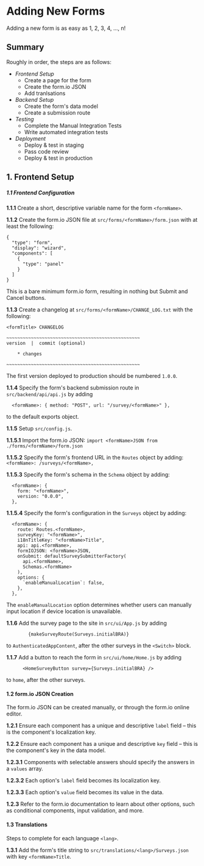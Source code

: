 # Adding New Forms

Adding a new form is as easy as 1, 2, 3, 4, ..., n!

## Summary

Roughly in order, the steps are as follows:

* _Frontend Setup_
  * Create a page for the form
  * Create the form.io JSON
  * Add tranlsations
* _Backend Setup_
  * Create the form's data model
  * Create a submission route
* _Testing_
  * Complete the Manual Integration Tests
  * Write automated integration tests
* _Deployment_
  * Deploy & test in staging
  * Pass code review
  * Deploy & test in production


## 1. Frontend Setup

##### 1.1 Frontend Configuration

**1.1.1** Create a short, descriptive variable name for the form `<formName>`.

**1.1.2** Create the form.io JSON file at `src/forms/<formName>/form.json` with at least the following:
```
{
  "type": "form",
  "display": "wizard",
  "components": [
    {
      "type": "panel"
    }
  ]
}
```
This is a bare minimum form.io form, resulting in nothing but Submit and Cancel buttons.

**1.1.3** Create a changelog at `src/forms/<formName>/CHANGE_LOG.txt` with the following:
```
<formTitle> CHANGELOG

~~~~~~~~~~~~~~~~~~~~~~~~~~~~~~~~~~~~~~~~~~~~~~~~~
version  |  commit (optional)

	* changes

~~~~~~~~~~~~~~~~~~~~~~~~~~~~~~~~~~~~~~~~~~~~~~~~~
```
The first version deployed to production should be numbered `1.0.0`.

**1.1.4** Specify the form's backend submission route in `src/backend/api/api.js` by adding 
```
  <formName>: { method: "POST", url: "/survey/<formName>" },
```
to the default exports object.

**1.1.5** Setup `src/config.js`.

**1.1.5.1** Import the form.io JSON:
`import <formName>JSON from ./forms/<formName>/form.json`

**1.1.5.2** Specify the form's frontend URL in the `Routes` object by adding:
`  <formName>: /surveys/<formName>,`

**1.1.5.3** Specify the form's schema in the `Schema` object by adding:
```
  <formName>: {
    form: "<formName>",
    version: "0.0.0",
  },
```

**1.1.5.4** Specify the form's configuration in the `Surveys` object by adding:
```
  <formName>: {
    route: Routes.<formName>,
    surveyKey: "<formName>",
    i18nTitleKey: "<formName>Title",
    api: api.<formName>,
    formIOJSON: <formName>JSON,
    onSubmit: defaultSurveySubmitterFactory(
      api.<formName>,
      Schemas.<formName>
    ),
    options: {
      `enableManualLocation`: false,
    },
  },
```
The `enableManualLocation` option determines whether users can manually input location if device location is unavailable.

**1.1.6** Add the survey page to the site in `src/ui/App.js` by adding 
```
        {makeSurveyRoute(Surveys.initialBRA)}
```
to `AuthenticatedAppContent`, after the other surveys in the `<Switch>` block.

**1.1.7** Add a button to reach the form in `src/ui/home/Home.js` by adding
```
      <HomeSurveyButton survey={Surveys.initialBRA} />
```
to `home`, after the other surveys.

#### 1.2 form.io JSON Creation

The form.io JSON can be created manually, or through the form.io online editor.

**1.2.1** Ensure each component has a unique and descriptive `label` field – this is the component's localization key.

**1.2.2** Ensure each component has a unique and descriptive `key` field – this is the component's key in the data model.

**1.2.3.1** Components with selectable answers should specify the answers in a `values` array.

**1.2.3.2** Each option's `label` field becomes its localization key.

**1.2.3.3** Each option's `value` field becomes its value in the data.

**1.2.3** Refer to the form.io documentation to learn about other options, such as conditional components, input validation, and more.

#### 1.3 Translations

Steps to complete for each language `<lang>`.

**1.3.1** Add the form's title string to `src/translations/<lang>/Surveys.json` with key `<formName>Title`.